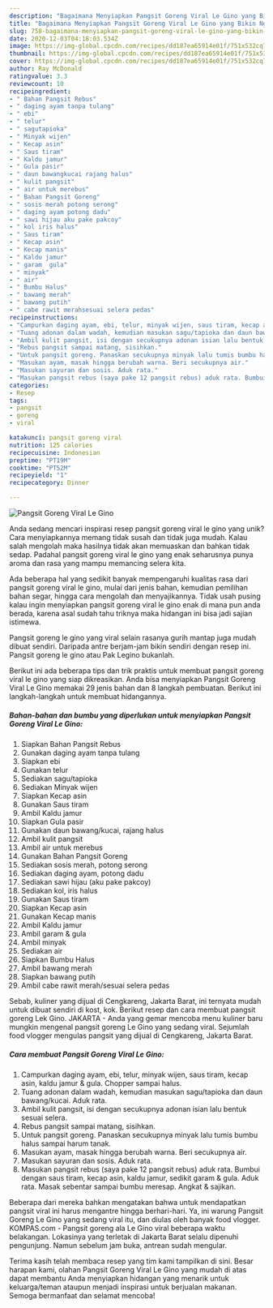 ```yaml
---
description: "Bagaimana Menyiapkan Pangsit Goreng Viral Le Gino yang Bikin Ngiler"
title: "Bagaimana Menyiapkan Pangsit Goreng Viral Le Gino yang Bikin Ngiler"
slug: 758-bagaimana-menyiapkan-pangsit-goreng-viral-le-gino-yang-bikin-ngiler
date: 2020-12-03T04:18:03.534Z
image: https://img-global.cpcdn.com/recipes/dd187ea65914e01f/751x532cq70/pangsit-goreng-viral-le-gino-foto-resep-utama.jpg
thumbnail: https://img-global.cpcdn.com/recipes/dd187ea65914e01f/751x532cq70/pangsit-goreng-viral-le-gino-foto-resep-utama.jpg
cover: https://img-global.cpcdn.com/recipes/dd187ea65914e01f/751x532cq70/pangsit-goreng-viral-le-gino-foto-resep-utama.jpg
author: Ray McDonald
ratingvalue: 3.3
reviewcount: 10
recipeingredient:
- " Bahan Pangsit Rebus"
- " daging ayam tanpa tulang"
- " ebi"
- " telur"
- " sagutapioka"
- " Minyak wijen"
- " Kecap asin"
- " Saus tiram"
- " Kaldu jamur"
- " Gula pasir"
- " daun bawangkucai rajang halus"
- " kulit pangsit"
- " air untuk merebus"
- " Bahan Pangsit Goreng"
- " sosis merah potong serong"
- " daging ayam potong dadu"
- " sawi hijau aku pake pakcoy"
- " kol iris halus"
- " Saus tiram"
- " Kecap asin"
- " Kecap manis"
- " Kaldu jamur"
- " garam  gula"
- " minyak"
- " air"
- " Bumbu Halus"
- " bawang merah"
- " bawang putih"
- " cabe rawit merahsesuai selera pedas"
recipeinstructions:
- "Campurkan daging ayam, ebi, telur, minyak wijen, saus tiram, kecap asin, kaldu jamur &amp; gula. Chopper sampai halus."
- "Tuang adonan dalam wadah, kemudian masukan sagu/tapioka dan daun bawang/kucai. Aduk rata."
- "Ambil kulit pangsit, isi dengan secukupnya adonan isian lalu bentuk sesuai selera."
- "Rebus pangsit sampai matang, sisihkan."
- "Untuk pangsit goreng. Panaskan secukupnya minyak lalu tumis bumbu halus sampai harum tanak."
- "Masukan ayam, masak hingga berubah warna. Beri secukupnya air."
- "Masukan sayuran dan sosis. Aduk rata."
- "Masukan pangsit rebus (saya pake 12 pangsit rebus) aduk rata. Bumbui dengan saus tiram, kecap asin, kaldu jamur, sedikit garam &amp; gula. Aduk rata. Masak sebentar sampai bumbu meresap. Angkat &amp; sajikan."
categories:
- Resep
tags:
- pangsit
- goreng
- viral

katakunci: pangsit goreng viral 
nutrition: 125 calories
recipecuisine: Indonesian
preptime: "PT19M"
cooktime: "PT52M"
recipeyield: "1"
recipecategory: Dinner

---
```



![Pangsit Goreng Viral Le Gino](https://img-global.cpcdn.com/recipes/dd187ea65914e01f/751x532cq70/pangsit-goreng-viral-le-gino-foto-resep-utama.jpg)

Anda sedang mencari inspirasi resep pangsit goreng viral le gino yang unik? Cara menyiapkannya memang tidak susah dan tidak juga mudah. Kalau salah mengolah maka hasilnya tidak akan memuaskan dan bahkan tidak sedap. Padahal pangsit goreng viral le gino yang enak seharusnya punya aroma dan rasa yang mampu memancing selera kita.

Ada beberapa hal yang sedikit banyak mempengaruhi kualitas rasa dari pangsit goreng viral le gino, mulai dari jenis bahan, kemudian pemilihan bahan segar, hingga cara mengolah dan menyajikannya. Tidak usah pusing kalau ingin menyiapkan pangsit goreng viral le gino enak di mana pun anda berada, karena asal sudah tahu triknya maka hidangan ini bisa jadi sajian istimewa.

Pangsit goreng le gino yang viral selain rasanya gurih mantap juga mudah dibuat sendiri. Daripada antre berjam-jam bikin sendiri dengan resep ini. Pangsit goreng le gino atau Pak Legino bukanlah.


Berikut ini ada beberapa tips dan trik praktis untuk membuat pangsit goreng viral le gino yang siap dikreasikan. Anda bisa menyiapkan Pangsit Goreng Viral Le Gino memakai 29 jenis bahan dan 8 langkah pembuatan. Berikut ini langkah-langkah untuk membuat hidangannya.

<!--inarticleads1-->

##### Bahan-bahan dan bumbu yang diperlukan untuk menyiapkan Pangsit Goreng Viral Le Gino:

1. Siapkan  Bahan Pangsit Rebus
1. Gunakan  daging ayam tanpa tulang
1. Siapkan  ebi
1. Gunakan  telur
1. Sediakan  sagu/tapioka
1. Sediakan  Minyak wijen
1. Siapkan  Kecap asin
1. Gunakan  Saus tiram
1. Ambil  Kaldu jamur
1. Siapkan  Gula pasir
1. Gunakan  daun bawang/kucai, rajang halus
1. Ambil  kulit pangsit
1. Ambil  air untuk merebus
1. Gunakan  Bahan Pangsit Goreng
1. Sediakan  sosis merah, potong serong
1. Sediakan  daging ayam, potong dadu
1. Sediakan  sawi hijau (aku pake pakcoy)
1. Sediakan  kol, iris halus
1. Gunakan  Saus tiram
1. Siapkan  Kecap asin
1. Gunakan  Kecap manis
1. Ambil  Kaldu jamur
1. Ambil  garam &amp; gula
1. Ambil  minyak
1. Sediakan  air
1. Siapkan  Bumbu Halus
1. Ambil  bawang merah
1. Siapkan  bawang putih
1. Ambil  cabe rawit merah/sesuai selera pedas


Sebab, kuliner yang dijual di Cengkareng, Jakarta Barat, ini ternyata mudah untuk dibuat sendiri di kost, kok. Berikut resep dan cara membuat pangsit goreng Lek Gino. JAKARTA - Anda yang gemar mencoba menu kuliner baru mungkin mengenal pangsit goreng Le Gino yang sedang viral. Sejumlah food vlogger mengulas pangsit yang dijual di Cengkareng, Jakarta Barat. 

<!--inarticleads2-->

##### Cara membuat Pangsit Goreng Viral Le Gino:

1. Campurkan daging ayam, ebi, telur, minyak wijen, saus tiram, kecap asin, kaldu jamur &amp; gula. Chopper sampai halus.
1. Tuang adonan dalam wadah, kemudian masukan sagu/tapioka dan daun bawang/kucai. Aduk rata.
1. Ambil kulit pangsit, isi dengan secukupnya adonan isian lalu bentuk sesuai selera.
1. Rebus pangsit sampai matang, sisihkan.
1. Untuk pangsit goreng. Panaskan secukupnya minyak lalu tumis bumbu halus sampai harum tanak.
1. Masukan ayam, masak hingga berubah warna. Beri secukupnya air.
1. Masukan sayuran dan sosis. Aduk rata.
1. Masukan pangsit rebus (saya pake 12 pangsit rebus) aduk rata. Bumbui dengan saus tiram, kecap asin, kaldu jamur, sedikit garam &amp; gula. Aduk rata. Masak sebentar sampai bumbu meresap. Angkat &amp; sajikan.


Beberapa dari mereka bahkan mengatakan bahwa untuk mendapatkan pangsit viral ini harus mengantre hingga berhari-hari. Ya, ini warung Pangsit Goreng Le Gino yang sedang viral itu, dan diulas oleh banyak food vlogger. KOMPAS.com - Pangsit goreng ala Le Gino viral beberapa waktu belakangan. Lokasinya yang terletak di Jakarta Barat selalu dipenuhi pengunjung. Namun sebelum jam buka, antrean sudah mengular. 

Terima kasih telah membaca resep yang tim kami tampilkan di sini. Besar harapan kami, olahan Pangsit Goreng Viral Le Gino yang mudah di atas dapat membantu Anda menyiapkan hidangan yang menarik untuk keluarga/teman ataupun menjadi inspirasi untuk berjualan makanan. Semoga bermanfaat dan selamat mencoba!
